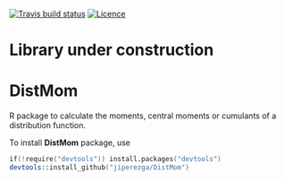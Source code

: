 [![Travis build status](https://travis-ci.org/jiperezga/mccullagh.svg?branch=master)](https://travis-ci.org/jiperezga/DistMom)
[![Licence](https://img.shields.io/badge/licence-GPL--3-blue.svg)](https://www.gnu.org/licenses/gpl-3.0.en.html)

# Library under construction

# DistMom
R package to calculate the moments, central moments or cumulants of a distribution function.

To install **DistMom** package, use

```s
if(!require("devtools")) install.packages("devtools")
devtools::install_github("jiperezga/DistMom")
```
